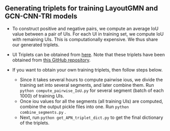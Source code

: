 ## Generating triplets for training LayoutGMN and GCN-CNN-TRI models

* To construct positive and negative pairs, we compute an average IoU value between a pair of UIs. For each UI in training set, we compute IoU with remaining UIs. This is computationally expensive. We thus share our generated triplets.

* UI Triplets can be obtained from [here](https://drive.google.com/drive/folders/1Qp94A2NQLdBcgaIEuJDJIffk5NHxIVxH?usp=sharing). Note that these triplets have been obtained from [this GitHub repository](https://github.com/dips4717/gcn-cnn).

* If you want to obtain your own training triplets, then follow steps below.
	* Since it takes several hours to compute pairwise ious, we divide the training set into several segments, and later combine them. Run `python compute_pairwise_IoU.py` for several segment (batch of each 1000) of training UIs. 
	* Once iou values for all the segments (all training UIs) are computed, combine the output pickle files into one. Run `python combine_segments.py` .
	* Next, run `python get_APN_triplet_dict.py` to get the final dictionary of the triplets. 
